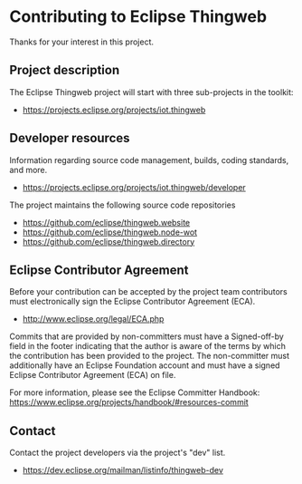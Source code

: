 # Contributing to Eclipse Thingweb

Thanks for your interest in this project.

## Project description

The Eclipse Thingweb project will start with three sub-projects in the toolkit:

* https://projects.eclipse.org/projects/iot.thingweb

## Developer resources

Information regarding source code management, builds, coding standards, and
more.

* https://projects.eclipse.org/projects/iot.thingweb/developer

The project maintains the following source code repositories

* https://github.com/eclipse/thingweb.website
* https://github.com/eclipse/thingweb.node-wot
* https://github.com/eclipse/thingweb.directory

## Eclipse Contributor Agreement

Before your contribution can be accepted by the project team contributors must
electronically sign the Eclipse Contributor Agreement (ECA).

* http://www.eclipse.org/legal/ECA.php

Commits that are provided by non-committers must have a Signed-off-by field in
the footer indicating that the author is aware of the terms by which the
contribution has been provided to the project. The non-committer must
additionally have an Eclipse Foundation account and must have a signed Eclipse
Contributor Agreement (ECA) on file.

For more information, please see the Eclipse Committer Handbook:
https://www.eclipse.org/projects/handbook/#resources-commit

## Contact

Contact the project developers via the project's "dev" list.

* https://dev.eclipse.org/mailman/listinfo/thingweb-dev